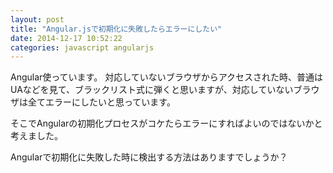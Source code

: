 ```yaml
---
layout: post
title: "Angular.jsで初期化に失敗したらエラーにしたい"
date: 2014-12-17 10:52:22
categories: javascript angularjs
---
```

<p>Angular使っています。
対応していないブラウザからアクセスされた時、普通はUAなどを見て、ブラックリスト式に弾くと思いますが、対応していないブラウザは全てエラーにしたいと思っています。</p>

<p>そこでAngularの初期化プロセスがコケたらエラーにすればよいのではないかと考えました。</p>

<p>Angularで初期化に失敗した時に検出する方法はありますでしょうか？</p>
